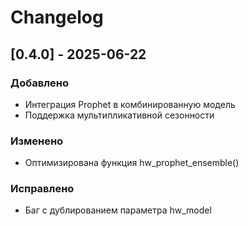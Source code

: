 # Changelog

## [0.4.0] - 2025-06-22
### Добавлено
- Интеграция Prophet в комбинированную модель
- Поддержка мультипликативной сезонности
### Изменено
- Оптимизирована функция hw_prophet_ensemble()
### Исправлено
- Баг с дублированием параметра hw_model